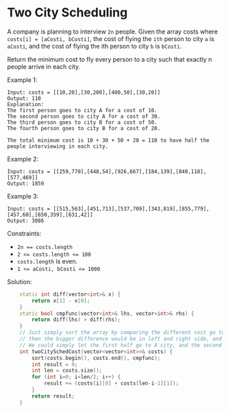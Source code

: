 # Two City Scheduling
A company is planning to interview `2n` people. Given the array costs where `costs[i] = [aCosti, bCosti]`, the cost of flying the `ith` person to city `a` is `aCosti`, and the cost of flying the ith person to city `b` is `bCosti`.

Return the minimum cost to fly every person to a city such that exactly n people arrive in each city.

 

Example 1:
```
Input: costs = [[10,20],[30,200],[400,50],[30,20]]
Output: 110
Explanation: 
The first person goes to city A for a cost of 10.
The second person goes to city A for a cost of 30.
The third person goes to city B for a cost of 50.
The fourth person goes to city B for a cost of 20.

The total minimum cost is 10 + 30 + 50 + 20 = 110 to have half the people interviewing in each city.
```
Example 2:
```
Input: costs = [[259,770],[448,54],[926,667],[184,139],[840,118],[577,469]]
Output: 1859
```
Example 3:
```
Input: costs = [[515,563],[451,713],[537,709],[343,819],[855,779],[457,60],[650,359],[631,42]]
Output: 3086
```
Constraints:

- `2n == costs.length`
- `2 <= costs.length <= 100`
- `costs.length` is even.
- `1 <= aCosti, bCosti <= 1000`

Solution:
```cpp
    static int diff(vector<int>& x) {
        return x[1] - x[0];
    }
    static bool cmpfunc(vector<int>& lhs, vector<int>& rhs) {
        return diff(lhs) > diff(rhs);
    }
    // Just simply sort the array by comparing the different cost go to A city and B city
    // then the bigger difference would be in left and right side, and the smaller difference would be in the middle
    // We could simply let the first half go to A city, and the second half go to B city.
    int twoCitySchedCost(vector<vector<int>>& costs) {
        sort(costs.begin(), costs.end(), cmpfunc);
        int result = 0;
        int len = costs.size();
        for (int i=0; i<len/2; i++) {
            result += (costs[i][0] + costs[len-i-1][1]);
        }
        return result;
    }
```